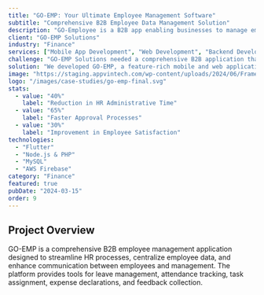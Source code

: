```yaml
---
title: "GO-EMP: Your Ultimate Employee Management Software"
subtitle: "Comprehensive B2B Employee Data Management Solution"
description: "GO-Employee is a B2B app enabling businesses to manage employee data. Employees use the app for leave requests, attendance, task tracking, and expense declarations, along with support and feedback features."
client: "GO-EMP Solutions"
industry: "Finance"
services: ["Mobile App Development", "Web Development", "Backend Development"]
challenge: "GO-EMP Solutions needed a comprehensive B2B application that would streamline employee data management, simplify HR processes, and enhance communication between employees and management."
solution: "We developed GO-EMP, a feature-rich mobile and web application that centralizes employee data management and provides tools for leave requests, attendance tracking, task management, and expense declarations."
image: "https://staging.appvintech.com/wp-content/uploads/2024/06/Frame-1686552041.png"
logo: "/images/case-studies/go-emp-final.svg"
stats:
  - value: "40%"
    label: "Reduction in HR Administrative Time"
  - value: "65%"
    label: "Faster Approval Processes"
  - value: "30%"
    label: "Improvement in Employee Satisfaction"
technologies:
  - "Flutter"
  - "Node.js & PHP"
  - "MySQL"
  - "AWS Firebase"
category: "Finance"
featured: true
pubDate: "2024-03-15"
order: 9
---
```


## Project Overview

GO-EMP is a comprehensive B2B employee management application designed to streamline HR processes, centralize employee data, and enhance communication between employees and management. The platform provides tools for leave management, attendance tracking, task assignment, expense declarations, and feedback collection.
